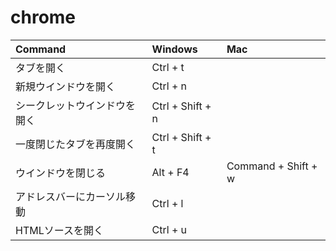 # chrome

| Command                         | Windows          | Mac                 |
| :--------------------------- | :--------------- | :------------------ |
| タブを開く                   | Ctrl + t         |
| 新規ウインドウを開く         | Ctrl + n         |
| シークレットウインドウを開く | Ctrl + Shift + n |
| 一度閉じたタブを再度開く     | Ctrl + Shift + t |
| ウインドウを閉じる           | Alt + F4         | Command + Shift + w |
| アドレスバーにカーソル移動   | Ctrl + l         |
| HTMLソースを開く             | Ctrl + u         |
